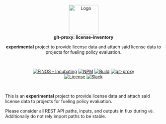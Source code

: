 <br />
<div align="center">
  <a href="https://github.com/finos/git-proxy">
    <img src="../../docs/img/logo.png" alt="Logo" height="95">
  </a>

  <br />
  <strong>git-proxy: license-inventory</strong>
  <br />

  <p align="center">
    <strong>experimental</strong> project to provide license data and attach said license data to projects for fueling policy evaluation.
    <br />
  </p>

  <br />

[![FINOS - Incubating](https://cdn.jsdelivr.net/gh/finos/contrib-toolbox@master/images/badge-incubating.svg)](https://community.finos.org/docs/governance/Software-Projects/stages/incubating)
[![NPM](https://img.shields.io/npm/v/@finos/git-proxy-license-inventory?colorA=00C586&colorB=000000)](https://www.npmjs.com/package/@finos/git-proxy-license-inventory)
[![Build](https://img.shields.io/github/actions/workflow/status/finos/git-proxy/experimental-inventory-ci.yml?branch=main&label=CI&logo=github&colorA=00C586&colorB=000000)](https://github.com/finos/git-proxy/actions/workflows/experimental-inventory-ci.yml)
[![git-proxy](https://api.securityscorecards.dev/projects/github.com/finos/git-proxy/badge)](https://api.securityscorecards.dev/projects/github.com/finos/git-proxy)
<br />
[![License](https://img.shields.io/github/license/finos/git-proxy?colorA=00C586&colorB=000000)](https://github.com/finos/git-proxy/blob/main/LICENSE)
[![Slack](https://img.shields.io/badge/_-Chat_on_Slack-000000.svg?logo=slack&colorA=00C586)](https://app.slack.com/client/T01E7QRQH97/C06LXNW0W76)

</div>
<br />

This is an **experimental** project to provide license data and attach said license data to projects for fueling policy evaluation.

Please consider all REST API paths, inputs, and outputs in flux during `v0`. Additionally do not rely import paths to be stable.
